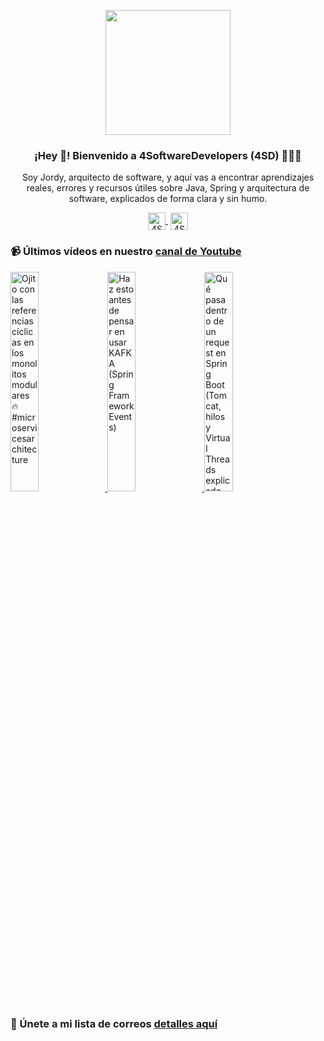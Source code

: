 <p align="center" width="300">
    <img align="center" width="200" src="https://www.4softwaredevelopers.com/assets/img/brands/icono_4SD.png" />
    <h3 align="center">¡Hey 👋! Bienvenido a 4SoftwareDevelopers (4SD) 👨🏻‍💻</h3>
 </p>
 
 <p align="center">Soy Jordy, arquitecto de software, y aquí vas a encontrar aprendizajes reales, errores y recursos útiles sobre Java, Spring y arquitectura de software, explicados de forma clara y sin humo.</p>
 <p align="center">
    <a href="https://youtube.com/4SoftwareDevelopers" target="blank" style='margin-right:4px'>
     <img align="center" src="https://cdn.jsdelivr.net/npm/simple-icons@3.0.1/icons/youtube.svg" alt="4SoftwareDevelopers" height="28px" width="28px" />
    </a>
    <a href="https://x.com/jordy_4sd" target="blank">
      <img align="center" src="https://cdn.jsdelivr.net/npm/simple-icons@3.0.1/icons/twitter.svg" alt="4SoftwareDevelopers" height="28px" width="28px" />
    </a>
 </p>
 
### 📹 Últimos vídeos en nuestro [canal de Youtube](https://youtube.com/4SoftwareDevelopers?sub_confirmation=1)

<a href='https://youtu.be/SpBEnMGpXMs' target='_blank'>
    <img width='30%' src='https://img.youtube.com/vi/SpBEnMGpXMs/mqdefault.jpg' alt='Ojito con las referencias cíclicas en los monolitos modulares 🔥 #microservicesarchitecture' title='Ojito con las referencias cíclicas en los monolitos modulares 🔥 #microservicesarchitecture' />
</a>

<a href='https://youtu.be/5R9f4pNflGI' target='_blank'>
    <img width='30%' src='https://img.youtube.com/vi/5R9f4pNflGI/mqdefault.jpg' alt='Haz esto antes de pensar en usar KAFKA (Spring Framework Events)' title='Haz esto antes de pensar en usar KAFKA (Spring Framework Events)' />
</a>

<a href='https://youtu.be/-8yWK7GtZn0' target='_blank'>
    <img width='30%' src='https://img.youtube.com/vi/-8yWK7GtZn0/mqdefault.jpg' alt='Qué pasa dentro de un request en Spring Boot (Tomcat, hilos y Virtual Threads explicado fácil)' title='Qué pasa dentro de un request en Spring Boot (Tomcat, hilos y Virtual Threads explicado fácil)' />
</a>


### 🔐 Únete a mi lista de correos [detalles aquí](https://www.4softwaredevelopers.com) 
 
